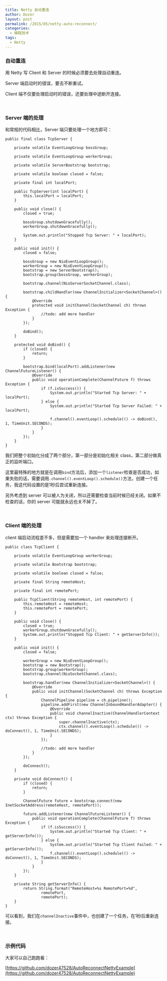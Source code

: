 ```yaml
---
title: Netty 自动重连
author: Dozer
layout: post
permalink: /2015/05/netty-auto-reconnect/
categories:
  - 编程技术
tags:
  - Netty
---
```


### 自动重连

用 Netty 写 Client 和 Server 的时候必须要去处理自动重连。

Server 端启动时的错误，要去不断重试。

Client 端不仅要处理启动时的错误，还要处理中途断开连接。

<!--more-->

&nbsp;

### Server 端的处理

和常规的代码相比，Server 端只要处理一个地方即可：

    public final class TcpServer {
   
        private volatile EventLoopGroup bossGroup;
    
        private volatile EventLoopGroup workerGroup;
    
        private volatile ServerBootstrap bootstrap;
    
        private volatile boolean closed = false;
    
        private final int localPort;
    
        public TcpServer(int localPort) {
            this.localPort = localPort;
        }
    
        public void close() {
            closed = true;
    
            bossGroup.shutdownGracefully();
            workerGroup.shutdownGracefully();
    
            System.out.println("Stopped Tcp Server: " + localPort);
        }
    
        public void init() {
            closed = false;
    
            bossGroup = new NioEventLoopGroup();
            workerGroup = new NioEventLoopGroup();
            bootstrap = new ServerBootstrap();
            bootstrap.group(bossGroup, workerGroup);
    
            bootstrap.channel(NioServerSocketChannel.class);
    
            bootstrap.childHandler(new ChannelInitializer<SocketChannel>() {
                @Override
                protected void initChannel(SocketChannel ch) throws Exception {
                    //todo: add more handler
                }
            });
    
            doBind();
        }
    
        protected void doBind() {
            if (closed) {
                return;
            }
    
            bootstrap.bind(localPort).addListener(new ChannelFutureListener() {
                @Override
                public void operationComplete(ChannelFuture f) throws Exception {
                    if (f.isSuccess()) {
                        System.out.println("Started Tcp Server: " + localPort);
                    } else {
                        System.out.println("Started Tcp Server Failed: " + localPort);
    
                        f.channel().eventLoop().schedule(() -> doBind(), 1, TimeUnit.SECONDS);
                    }
                }
            });
        }
    }
    
我们把整个初始化分成了两个部分，第一部分是初始化相关 class，第二部分做真正的监听端口。

这里最特殊的地方就是在调用`bind`方法后，添加一个`listener`检查是否成功，如果失败的话，需要调用`.channel().eventLoop().schedule()`方法，创建一个任务，我这代码设置的是1秒后尝试重新连接。

另外考虑到 server 可以被人为关闭，所以还需要检查当前时候已经关闭。如果不检查的话，你的 server 可能就永远也关不掉了。

&nbsp;

### Client 端的处理

client 端启动流程差不多，但是需要加一个 handler 来处理连接断开。

    public class TcpClient {
    
        private volatile EventLoopGroup workerGroup;
    
        private volatile Bootstrap bootstrap;
    
        private volatile boolean closed = false;
    
        private final String remoteHost;
    
        private final int remotePort;
    
        public TcpClient(String remoteHost, int remotePort) {
            this.remoteHost = remoteHost;
            this.remotePort = remotePort;
        }
    
        public void close() {
            closed = true;
            workerGroup.shutdownGracefully();
            System.out.println("Stopped Tcp Client: " + getServerInfo());
        }
    
        public void init() {
            closed = false;
    
            workerGroup = new NioEventLoopGroup();
            bootstrap = new Bootstrap();
            bootstrap.group(workerGroup);
            bootstrap.channel(NioSocketChannel.class);
    
            bootstrap.handler(new ChannelInitializer<SocketChannel>() {
                @Override
                public void initChannel(SocketChannel ch) throws Exception {
                    ChannelPipeline pipeline = ch.pipeline();
                    pipeline.addFirst(new ChannelInboundHandlerAdapter() {
                        @Override
                        public void channelInactive(ChannelHandlerContext ctx) throws Exception {
                            super.channelInactive(ctx);
                            ctx.channel().eventLoop().schedule(() -> doConnect(), 1, TimeUnit.SECONDS);
                        }
                    });
    
                    //todo: add more handler
                }
            });
    
            doConnect();
        }
    
        private void doConnect() {
            if (closed) {
                return;
            }
    
            ChannelFuture future = bootstrap.connect(new InetSocketAddress(remoteHost, remotePort));
    
            future.addListener(new ChannelFutureListener() {
                public void operationComplete(ChannelFuture f) throws Exception {
                    if (f.isSuccess()) {
                        System.out.println("Started Tcp Client: " + getServerInfo());
                    } else {
                        System.out.println("Started Tcp Client Failed: " + getServerInfo());
                        f.channel().eventLoop().schedule(() -> doConnect(), 1, TimeUnit.SECONDS);
                    }
                }
            });
        }
    
        private String getServerInfo() {
            return String.format("RemoteHost=%s RemotePort=%d",
                    remotePort,
                    remotePort);
        }
    }
    
可以看到，我们在`channelInactive`事件中，也创建了一个任务，在1秒后重新连接。

&nbsp;

### 示例代码

大家可以自己跑跑看：

[https://github.com/dozer47528/AutoReconnectNettyExample](https://github.com/dozer47528/AutoReconnectNettyExample)